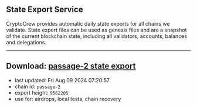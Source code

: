 ## State Export Service
CryptoCrew provides automatic daily state exports for all chains we validate. State export files can be used as genesis files and are a snapshot of the current blockchain state, including all validators, accounts, balances and delegations.

---
**Download: [passage-2 state export](https://dl-eu2.ccvalidators.com/SERVICE/passage/passage-2_export_9562205.json)**
---

- last updated: Fri Aug 09 2024 07:20:57
- chain id: `passage-2`
- export height: `9562205`
- use for: airdrops, local tests, chain recovery
